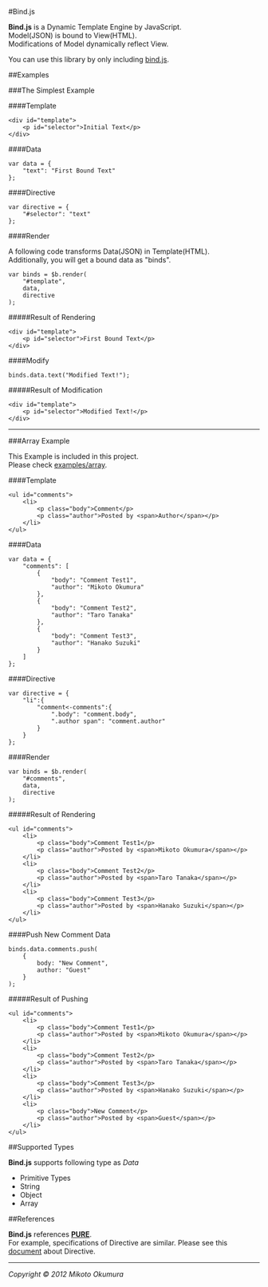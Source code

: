 #Bind.js


__Bind.js__ is a Dynamic Template Engine by JavaScript.  
Model(JSON) is bound to View(HTML).  
Modifications of Model dynamically reflect View.

You can use this library by only including [bind.js](https://github.com/mikoto/bind/blob/master/lib/bind.js).

##Examples

###The Simplest Example

####Template

	<div id="template">
		<p id="selector">Initial Text</p>
	</div>
	

####Data

	var data = {
		"text": "First Bound Text"
	};


####Directive

	var directive = {
		"#selector": "text"
	};


####Render

A following code transforms Data(JSON) in Template(HTML).  
Additionally, you will get a bound data as "binds".

	var binds = $b.render(
		"#template",
		data,
		directive
	);

#####Result of Rendering

	<div id="template">
		<p id="selector">First Bound Text</p>
	</div>


####Modify

    binds.data.text("Modified Text!");

#####Result of Modification

	<div id="template">
		<p id="selector">Modified Text!</p>
	</div>

---

###Array Example

This Example is included in this project.  
Please check [examples/array](https://github.com/mikoto/bind/tree/master/examples/array).


####Template

	<ul id="comments">
        <li>
            <p class="body">Comment</p>
            <p class="author">Posted by <span>Author</span></p>
        </li>
    </ul>
	

####Data

	var data = {
    	"comments": [
    		{
    			"body": "Comment Test1",
    			"author": "Mikoto Okumura"
    		},
    		{
    			"body": "Comment Test2",
    			"author": "Taro Tanaka"
    		},
    		{
    			"body": "Comment Test3",
    			"author": "Hanako Suzuki"
    		}
    	]
    };


####Directive

	var directive = {	
        "li":{
            "comment<-comments":{
                ".body": "comment.body",
                ".author span": "comment.author"
            }
        }
    };


####Render

	var binds = $b.render(
		"#comments",
		data,
		directive
	);

#####Result of Rendering

	<ul id="comments">
        <li>
            <p class="body">Comment Test1</p>
            <p class="author">Posted by <span>Mikoto Okumura</span></p>
        </li>
        <li>
            <p class="body">Comment Test2</p>
            <p class="author">Posted by <span>Taro Tanaka</span></p>
        </li>
        <li>
            <p class="body">Comment Test3</p>
            <p class="author">Posted by <span>Hanako Suzuki</span></p>
        </li>
    </ul>


####Push New Comment Data

    binds.data.comments.push(
        {
            body: "New Comment",
            author: "Guest"
        }
    );

#####Result of Pushing

	<ul id="comments">
        <li>
            <p class="body">Comment Test1</p>
            <p class="author">Posted by <span>Mikoto Okumura</span></p>
        </li>
        <li>
            <p class="body">Comment Test2</p>
            <p class="author">Posted by <span>Taro Tanaka</span></p>
        </li>
        <li>
            <p class="body">Comment Test3</p>
            <p class="author">Posted by <span>Hanako Suzuki</span></p>
        </li>
        <li>
            <p class="body">New Comment</p>
            <p class="author">Posted by <span>Guest</span></p>
        </li>
    </ul>


##Supported Types

__Bind.js__ supports following type as _Data_

* Primitive Types
* String
* Object
* Array


##References

__Bind.js__ references [__PURE__](http://beebole.com/pure/).  
For example, specifications of Directive are similar.
Please see this [document](http://beebole.com/pure/documentation/what-is-a-directive/) about Directive.

---

_Copyright &copy; 2012 Mikoto Okumura_
